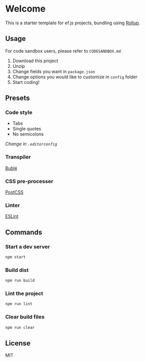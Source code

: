 # Welcome

This is a starter template for ef.js projects, bundling using [Rollup](https://rollupjs.org).

## Usage

For code sandbox users, please refer to `CODESANDBOX.md`

1. Download this project
2. Unzip
3. Change fields you want in `package.json`
4. Change options you would like to customize in `config` folder
5. Start coding!

## Presets

### Code style

- Tabs
- Single quotes
- No semicolons

*Change in `.editorconfig`*

### Transpiler

[Bublé](https://buble.surge.sh)

### CSS pre-processer

[PostCSS](https://postcss.org)

### Linter

[ESLint](https://eslint.org)


## Commands

### Start a dev server

```bash
npm start
```

### Build dist

```bash
npm run build
```

### Lint the project

```bash
npm run lint
```

### Clear build files
```bash
npm run clear
```

## License

MIT
